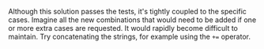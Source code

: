 Although this solution passes the tests, it's tightly coupled to the specific cases.
Imagine all the new combinations that would need to be added if one or more extra cases are requested.
It would rapidly become difficult to maintain.
Try concatenating the strings, for example using the `+=` operator.
